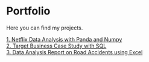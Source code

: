 # Portfolio

Here you can find my projects.

 <a href=https://github.com/07Shiraz/Netflix-Data-Exploration-and-Visualization> 1. Netflix Data Analysis with Panda and Numpy </a> </br>
 <a href=https://github.com/07Shiraz/Target-Case-Study> 2. Target Business Case Study with SQL </a> </br>
 <a href=github.com/07Shiraz/Microsoft-Excel-Road-Accident> 3. Data Analysis Report on Road Accidents using Excel </a>
